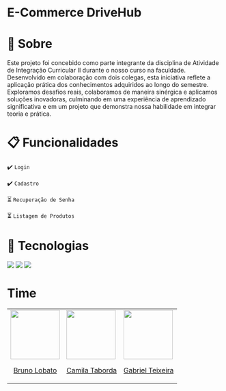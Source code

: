 <h1>E-Commerce DriveHub</h1>

# :bookmark: **Sobre**
<p>Este projeto foi concebido como parte integrante da disciplina de Atividade de Integração Curricular II durante o nosso curso na faculdade. Desenvolvido em colaboração com dois colegas, esta iniciativa reflete a aplicação prática dos conhecimentos adquiridos ao longo do semestre. Exploramos desafios reais, colaboramos de maneira sinérgica e aplicamos soluções inovadoras, culminando em uma experiência de aprendizado significativa e em um projeto que demonstra nossa habilidade em integrar teoria e prática.</p>

# :clipboard: **Funcionalidades**

:heavy_check_mark: `Login`

:heavy_check_mark: `Cadastro`

:hourglass_flowing_sand: `Recuperação de Senha`

:hourglass_flowing_sand: `Listagem de Produtos`

# :rocket: **Tecnologias**
<div>
  <img src="https://img.shields.io/badge/HTML-239120?style=for-the-badge&logo=html5&logoColor=white">
  <img src="https://img.shields.io/badge/CSS-239120?&style=for-the-badge&logo=css3&logoColor=white">
  <img src="https://img.shields.io/badge/JavaScript-F7DF1E?style=for-the-badge&logo=javascript&logoColor=black">

# Time

<table>
  <tr>
    <td>
      <div>
        <a href="https://github.com/romulodm">
          <img src="https://avatars.githubusercontent.com/u/108697633?v=4" width=115" width="115">
          <br>
          <p align="center">Bruno Lobato</p>
        </a>
      </div>
    </td>
    <td>
      <div>
        <a href="https://github.com/camilatabordac">
          <img src="https://avatars.githubusercontent.com/u/153239525?v=4" width="115">
          <br>
          <p align="center">Camila Taborda</p>
        </a>
      </div>
    </td>
    <td>
      <div>
        <a href="https://github.com/gabpunk">
          <img src="https://avatars.githubusercontent.com/u/108433377?v=4" width="115">
          <br>
          <p align="center">Gabriel Teixeira</p>
        </a>
      </div>
    </td>
  </tr>
</table>
